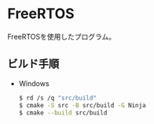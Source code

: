 # FreeRTOS
FreeRTOSを使用したプログラム。<br>

## ビルド手順
- Windows<br>
    ```sh
    $ rd /s /q "src/build"
    $ cmake -S src -B src/build -G Ninja
    $ cmake --build src/build
    ```
